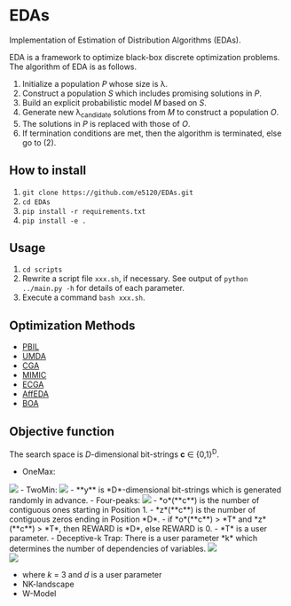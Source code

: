 # EDAs
Implementation of Estimation of Distribution Algorithms (EDAs).

EDA is a framework to optimize black-box discrete optimization problems.  
The algorithm of EDA is as follows.
1. Initialize a population *P* whose size is &lambda;.
2. Construct a population *S* which includes promising solutions in *P*.
3. Build an explicit probabilistic model *M* based on *S*.
4. Generate new &lambda;<sub>candidate</sub> solutions from *M* to construct a population *O*.
5. The solutions in *P* is replaced with those of *O*.
6. If termination conditions are met, then the algorithm is terminated, else go to (2).

## How to install
1. `git clone https://github.com/e5120/EDAs.git`
2. `cd EDAs`
3. `pip install -r requirements.txt`
4. `pip install -e .`

## Usage
1. `cd scripts`
2. Rewrite a script file `xxx.sh`, if necessary. See output of `python ../main.py -h` for details of each parameter.
3. Execute a command `bash xxx.sh`.

## Optimization Methods
- [PBIL](https://apps.dtic.mil/docs/citations/ADA282654)
- [UMDA](http://www.muehlenbein.org/estbin96.pdf)
- [CGA](https://ieeexplore.ieee.org/document/797971)
- [MIMIC](https://papers.nips.cc/paper/1328-mimic-finding-optima-by-estimating-probability-densities.pdf)
- [ECGA](https://www.researchgate.net/publication/2460502_Linkage_Learning_via_Probabilistic_Modeling_in_the_ECGA)
- [AffEDA](https://ieeexplore.ieee.org/document/6793952)
- [BOA](https://dl.acm.org/doi/pdf/10.5555/2933923.2933973)

## Objective function
The search space is *D*-dimensional bit-strings **c** &in; {0,1}<sup>D</sup>.
- OneMax: 
<img src="https://latex.codecogs.com/gif.latex?\inline&space;f(\boldsymbol{c})=\sum_{i=1}^Dc_i" />
- TwoMin:
<img src="https://latex.codecogs.com/gif.latex?\inline&space;f(\boldsymbol{c},&space;\boldsymbol{y})=\min(\sum_{i=1}^D|c_i-y_i|,\sum_{i=1}^D|(1-c_i)-y_i|)" />
  - **y** is *D*-dimensional bit-strings which is generated randomly in advance.
- Four-peaks:
<img src="https://latex.codecogs.com/gif.latex?\inline&space;f(\boldsymbol{c})=\max(o(\boldsymbol{c}),z(\boldsymbol{c}))&plus;\textrm{REWARD}" />
  - *o*(**c**) is the number of contiguous ones starting in Position 1.
  - *z*(**c**) is the number of contiguous zeros ending in Position *D*.
  - if *o*(**c**) > *T* and *z*(**c**) > *T*, then REWARD is *D*, else REWARD is 0.
    - *T* is a user parameter.
- Deceptive-k Trap: There is a user parameter *k* which determines the number of dependencies of variables.

  <img src="https://latex.codecogs.com/gif.latex?f(\boldsymbol{c})&space;=&space;\sum_{i=0}^{D/3-1}g(c_{3i&plus;1},c_{3i&plus;2},c_{3i&plus;3})," />
  <br>
  <img src="https://latex.codecogs.com/gif.latex?g(c_1,&space;c_2,&space;c_3)&space;=&space;\left\{&space;\begin{array}{ll}&space;1-d&space;&&space;\sum_{i}c_i&space;=&space;0&space;\\&space;1-2d&space;&&space;\sum_{i}c_i&space;=&space;1&space;\\&space;0&space;&&space;\sum_{i}c_i&space;=&space;2&space;\\&space;1&space;&&space;\sum_{i}c_i&space;=&space;3,&space;\\&space;\end{array}&space;\right." />

  - where *k* = 3 and *d* is a user parameter
- NK-landscape
- W-Model
